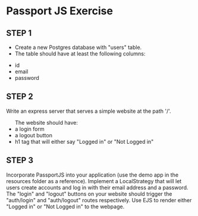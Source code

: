 # Passport JS Exercise

## STEP 1

<ul>
<li>Create a new Postgres database with "users" table.</li>
<li>The table should have at least the following columns:</li>
</ul>
<ul>
<li>id</li>
<li>email</li>
<li>password</li>
</ul>

## STEP 2

Write an express server that serves a simple website at the path '/'.

<ul>The website should have: 
<li>a login form</li>
<li>a logout button</li>
<li>h1 tag that will either say "Logged in" or "Not Logged in"</li>
</ul>

## STEP 3

Incorporate PassportJS into your application (use the demo app in the resources folder as a reference). Implement a LocalStrategy that will let users create accounts and log in with their email address and a password. The "login" and "logout" buttons on your website should trigger the "auth/login" and "auth/logout" routes respectively. Use EJS to render either "Logged in" or "Not Logged in" to the webpage.
